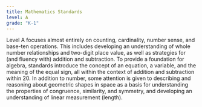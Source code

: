 ```yaml
---
title: Mathematics Standards
level: A
grade: "K-1"
---
```

Level A focuses almost entirely on counting, cardinality, number sense, and base-ten operations. This includes developing an understanding of whole number relationships and two-digit place value, as well as strategies for (and fluency with) addition and subtraction. To provide a foundation for algebra, standards introduce the concept of an equation, a variable, and the meaning of the equal sign, all within the context of addition and subtraction within 20. In addition to number, some attention is given to describing and reasoning about geometric shapes in space as a basis for understanding the properties of congruence, similarity, and symmetry, and developing an understanding of linear measurement (length).
